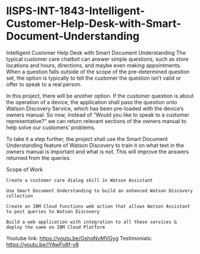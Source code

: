 # llSPS-INT-1843-Intelligent-Customer-Help-Desk-with-Smart-Document-Understanding
Intelligent Customer Help Desk with Smart Document Understanding
The typical customer care chatbot can answer simple questions, such as store locations and hours, directions, and maybe even making
appointments. When a question falls outside of the scope of the pre-determined question set, the option is typically to tell the 
customer the question isn’t valid or offer to speak to a real person.

In this project, there will be another option. If the customer question is about the operation of a device, the application shall 
pass the question onto Watson Discovery Service, which has been pre-loaded with the device’s owners manual. So now, instead of 
“Would you like to speak to a customer representative?” we can return relevant sections of the owners manual to help solve our 
customers’ problems.

To take it a step further, the project shall use the Smart Document Understanding feature of Watson Discovery to train it on what 
text in the owners manual is important and what is not. This will improve the answers returned from the queries.

Scope of Work

    Create a customer care dialog skill in Watson Assistant

    Use Smart Document Understanding to build an enhanced Watson Discovery collection

    Create an IBM Cloud Functions web action that allows Watson Assistant to post queries to Watson Discovery

    Build a web application with integration to all these services & deploy the same on IBM Cloud Platform
Youtube link:
https://youtu.be/GshqNvMVGyg
Testimonials:
https://youtu.be/iYAwFo8f-v8
